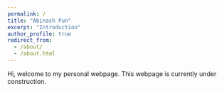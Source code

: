 ```yaml
---
permalink: /
title: "Abinash Pun"
excerpt: "Introduction"
author_profile: true
redirect_from: 
  - /about/
  - /about.html
---
```


Hi, welcome to my personal webpage. This webpage is currently under construction.
